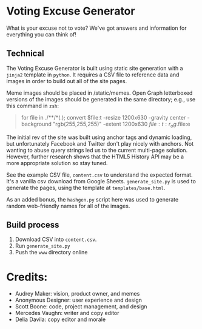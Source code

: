 # Voting Excuse Generator

What is your excuse not to vote? We've got answers and information for everything you can
think of!

## Technical

The Voting Excuse Generator is built using static site generation with a `jinja2` template
in `python`. It requires a CSV file to reference data and images in order to build out all of
the site pages.

Meme images should be placed in /static/memes. Open Graph letterboxed versions of the
images should be generated in the same directory; e.g., use this command in `zsh`:

> for file in ./**/*(.); convert $file:t -resize 1200x630 -gravity center -background "rgb(255,255,255)" -extent 1200x630 $file:t:r_og.$file:e

The initial rev of the site was built using anchor tags and dynamic loading, but
unfortunately Facebook and Twitter don't play nicely with anchors. Not wanting to abuse
query strings led us to the current multi-page solution. However, further research shows
that the HTML5 History API may be a more appropriate solution so stay tuned.

See the example CSV file, `content.csv` to understand the expected format. It's a vanilla
csv download from Google Sheets. `generate_site.py` is used to generate the pages, using
the template at `templates/base.html`.

As an added bonus, the `hashgen.py` script here was used to generate random web-friendly
names for all of the images.

## Build process

1. Download CSV into `content.csv`.
2. Run `generate_site.py`
3. Push the `www` directory online 

# Credits:

* Audrey Maker: vision, product owner, and memes
* Anonymous Designer: user experience and design
* Scott Boone: code, project management, and design
* Mercedes Vaughn: writer and copy editor
* Delia Davila: copy editor and morale

